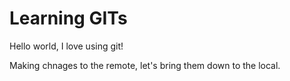 # Learning GITs

Hello world, I love using git!

Making chnages to the remote, let's bring them down to the local.

